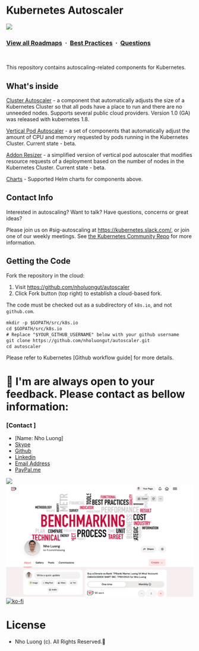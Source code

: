# Kubernetes Autoscaler

![](https://i.imgur.com/waxVImv.png)
### [View all Roadmaps](https://github.com/nholuongut/all-roadmaps) &nbsp;&middot;&nbsp; [Best Practices](https://github.com/nholuongut/all-roadmaps/blob/main/public/best-practices/) &nbsp;&middot;&nbsp; [Questions](https://www.linkedin.com/in/nholuong/)
<br/>

This repository contains autoscaling-related components for Kubernetes.

## What's inside

[Cluster Autoscaler](https://github.com/nholuongut/autoscaler/tree/master/cluster-autoscaler) - a component that automatically adjusts the size of a Kubernetes
Cluster so that all pods have a place to run and there are no unneeded nodes. Supports several public cloud providers. Version 1.0 (GA) was released with kubernetes 1.8.

[Vertical Pod Autoscaler](https://github.com/nholuongut/autoscaler/tree/master/vertical-pod-autoscaler) - a set of components that automatically adjust the
amount of CPU and memory requested by pods running in the Kubernetes Cluster. Current state - beta.

[Addon Resizer](https://github.com/nholuongut/autoscaler/tree/master/addon-resizer) - a simplified version of vertical pod autoscaler that modifies
resource requests of a deployment based on the number of nodes in the Kubernetes Cluster. Current state - beta.

[Charts](https://github.com/nholuongut/autoscaler/tree/master/charts) - Supported Helm charts for components above.

## Contact Info

Interested in autoscaling? Want to talk? Have questions, concerns or great ideas?

Please join us on #sig-autoscaling at https://kubernetes.slack.com/, or join one
of our weekly meetings.  See [the Kubernetes Community Repo](https://github.com/kubernetes/community/blob/master/sig-autoscaling/README.md) for more information.

## Getting the Code

Fork the repository in the cloud:
1. Visit https://github.com/nholuongut/autoscaler
1. Click Fork button (top right) to establish a cloud-based fork.

The code must be checked out as a subdirectory of `k8s.io`, and not `github.com`.

```shell
mkdir -p $GOPATH/src/k8s.io
cd $GOPATH/src/k8s.io
# Replace "$YOUR_GITHUB_USERNAME" below with your github username
git clone https://github.com/nholuongut/autoscaler.git
cd autoscaler
```

Please refer to Kubernetes [Github workflow guide] for more details.

[GoDoc]: https://godoc.org/k8s.io/autoscaler
[GoDoc Widget]: https://godoc.org/k8s.io/autoscaler?status.svg

# 🚀 I'm are always open to your feedback.  Please contact as bellow information:
### [Contact ]
* [Name: Nho Luong]
* [Skype](luongutnho_skype)
* [Github](https://github.com/nholuongut/)
* [Linkedin](https://www.linkedin.com/in/nholuong/)
* [Email Address](luongutnho@hotmail.com)
* [PayPal.me](https://www.paypal.com/paypalme/nholuongut)

![](https://i.imgur.com/waxVImv.png)
![](Donate.png)
[![ko-fi](https://ko-fi.com/img/githubbutton_sm.svg)](https://ko-fi.com/nholuong)

# License
* Nho Luong (c). All Rights Reserved.🌟